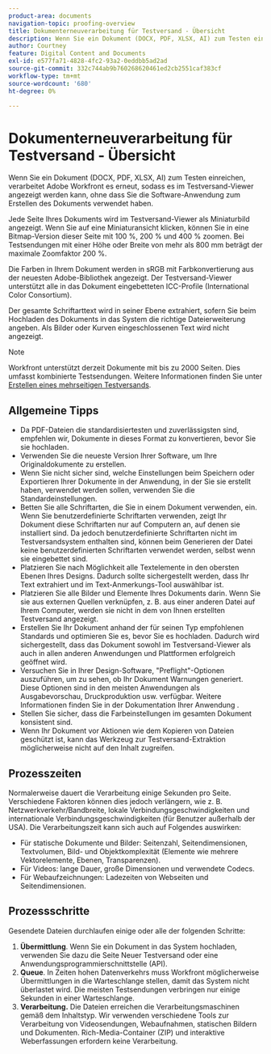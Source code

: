 ```yaml
---
product-area: documents
navigation-topic: proofing-overview
title: Dokumenterneuverarbeitung für Testversand - Übersicht
description: Wenn Sie ein Dokument (DOCX, PDF, XLSX, AI) zum Testen einreichen, verarbeitet Adobe Workfront es erneut, sodass es im Testversand-Viewer angezeigt werden kann, ohne dass Sie die Software-Anwendung zum Erstellen des Dokuments verwendet haben.
author: Courtney
feature: Digital Content and Documents
exl-id: e577fa71-4828-4fc2-93a2-0eddbb5ad2ad
source-git-commit: 332c744ab9b760268620461ed2cb2551caf383cf
workflow-type: tm+mt
source-wordcount: '680'
ht-degree: 0%

---
```


# Dokumenterneuverarbeitung für Testversand - Übersicht

Wenn Sie ein Dokument (DOCX, PDF, XLSX, AI) zum Testen einreichen, verarbeitet Adobe Workfront es erneut, sodass es im Testversand-Viewer angezeigt werden kann, ohne dass Sie die Software-Anwendung zum Erstellen des Dokuments verwendet haben. 

Jede Seite Ihres Dokuments wird im Testversand-Viewer als Miniaturbild angezeigt. Wenn Sie auf eine Miniaturansicht klicken, können Sie in eine Bitmap-Version dieser Seite mit 100 %, 200 % und 400 % zoomen. Bei Testsendungen mit einer Höhe oder Breite von mehr als 800 mm beträgt der maximale Zoomfaktor 200 %.

Die Farben in Ihrem Dokument werden in sRGB mit Farbkonvertierung aus der neuesten Adobe-Bibliothek angezeigt. Der Testversand-Viewer unterstützt alle in das Dokument eingebetteten ICC-Profile (International Color Consortium).

Der gesamte Schriftarttext wird in seiner Ebene extrahiert, sofern Sie beim Hochladen des Dokuments in das System die richtige Dateierweiterung angeben. Als Bilder oder Kurven eingeschlossenen Text wird nicht angezeigt.

>[!NOTE]
>
>Workfront unterstützt derzeit Dokumente mit bis zu 2000 Seiten. Dies umfasst kombinierte Testsendungen. Weitere Informationen finden Sie unter [Erstellen eines mehrseitigen Testversands](../../../review-and-approve-work/proofing/creating-proofs-within-workfront/create-multi-page-proof.md).

## Allgemeine Tipps

* Da PDF-Dateien die standardisiertesten und zuverlässigsten sind, empfehlen wir, Dokumente in dieses Format zu konvertieren, bevor Sie sie hochladen.
* Verwenden Sie die neueste Version Ihrer Software, um Ihre Originaldokumente zu erstellen.
* Wenn Sie nicht sicher sind, welche Einstellungen beim Speichern oder Exportieren Ihrer Dokumente in der Anwendung, in der Sie sie erstellt haben, verwendet werden sollen, verwenden Sie die Standardeinstellungen. 
* Betten Sie alle Schriftarten, die Sie in einem Dokument verwenden, ein. Wenn Sie benutzerdefinierte Schriftarten verwenden, zeigt Ihr Dokument diese Schriftarten nur auf Computern an, auf denen sie installiert sind. Da jedoch benutzerdefinierte Schriftarten nicht im Testversandsystem enthalten sind, können beim Generieren der Datei keine benutzerdefinierten Schriftarten verwendet werden, selbst wenn sie eingebettet sind.
* Platzieren Sie nach Möglichkeit alle Textelemente in den obersten Ebenen Ihres Designs. Dadurch sollte sichergestellt werden, dass Ihr Text extrahiert und im Text-Anmerkungs-Tool auswählbar ist.
* Platzieren Sie alle Bilder und Elemente Ihres Dokuments darin. Wenn Sie sie aus externen Quellen verknüpfen, z. B. aus einer anderen Datei auf Ihrem Computer, werden sie nicht in dem von Ihnen erstellten Testversand angezeigt.
* Erstellen Sie Ihr Dokument anhand der für seinen Typ empfohlenen Standards und optimieren Sie es, bevor Sie es hochladen. Dadurch wird sichergestellt, dass das Dokument sowohl im Testversand-Viewer als auch in allen anderen Anwendungen und Plattformen erfolgreich geöffnet wird.
* Versuchen Sie in Ihrer Design-Software, &quot;Preflight&quot;-Optionen auszuführen, um zu sehen, ob Ihr Dokument Warnungen generiert. Diese Optionen sind in den meisten Anwendungen als Ausgabevorschau, Druckproduktion usw. verfügbar. Weitere Informationen finden Sie in der Dokumentation Ihrer Anwendung .
* Stellen Sie sicher, dass die Farbeinstellungen im gesamten Dokument konsistent sind.
* Wenn Ihr Dokument vor Aktionen wie dem Kopieren von Dateien geschützt ist, kann das Werkzeug zur Testversand-Extraktion möglicherweise nicht auf den Inhalt zugreifen.

## Prozesszeiten

Normalerweise dauert die Verarbeitung einige Sekunden pro Seite. Verschiedene Faktoren können dies jedoch verlängern, wie z. B. Netzwerkverkehr/Bandbreite, lokale Verbindungsgeschwindigkeiten und internationale Verbindungsgeschwindigkeiten (für Benutzer außerhalb der USA). Die Verarbeitungszeit kann sich auch auf Folgendes auswirken:

* Für statische Dokumente und Bilder: Seitenzahl, Seitendimensionen, Textvolumen, Bild- und Objektkomplexität (Elemente wie mehrere Vektorelemente, Ebenen, Transparenzen).
* Für Videos: lange Dauer, große Dimensionen und verwendete Codecs.
* Für Webaufzeichnungen: Ladezeiten von Webseiten und Seitendimensionen.

## Prozessschritte

Gesendete Dateien durchlaufen einige oder alle der folgenden Schritte:

1. **Übermittlung**. Wenn Sie ein Dokument in das System hochladen, verwenden Sie dazu die Seite Neuer Testversand oder eine Anwendungsprogrammierschnittstelle (API). 
1. **Queue**. In Zeiten hohen Datenverkehrs muss Workfront möglicherweise Übermittlungen in die Warteschlange stellen, damit das System nicht überlastet wird. Die meisten Testsendungen verbringen nur einige Sekunden in einer Warteschlange. 
1. **Verarbeitung.** Die Dateien erreichen die Verarbeitungsmaschinen gemäß dem Inhaltstyp. Wir verwenden verschiedene Tools zur Verarbeitung von Videosendungen, Webaufnahmen, statischen Bildern und Dokumenten. Rich-Media-Container (ZIP) und interaktive Weberfassungen erfordern keine Verarbeitung.
